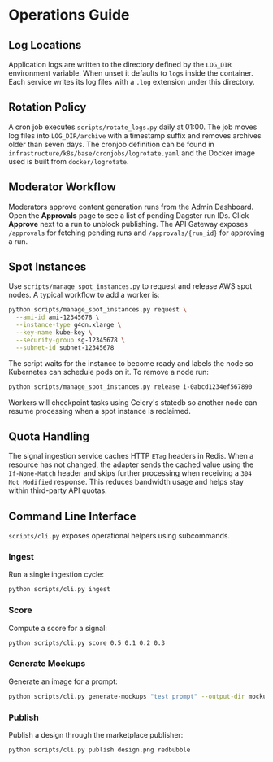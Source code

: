 # Operations Guide

## Log Locations

Application logs are written to the directory defined by the `LOG_DIR` environment variable. When unset it defaults to `logs` inside the container. Each service writes its log files with a `.log` extension under this directory.

## Rotation Policy

A cron job executes `scripts/rotate_logs.py` daily at 01:00. The job moves log files into `LOG_DIR/archive` with a timestamp suffix and removes archives older than seven days. The cronjob definition can be found in `infrastructure/k8s/base/cronjobs/logrotate.yaml` and the Docker image used is built from `docker/logrotate`.


## Moderator Workflow

Moderators approve content generation runs from the Admin Dashboard.
Open the **Approvals** page to see a list of pending Dagster run IDs.
Click **Approve** next to a run to unblock publishing.
The API Gateway exposes `/approvals` for fetching pending runs and
`/approvals/{run_id}` for approving a run.

## Spot Instances

Use `scripts/manage_spot_instances.py` to request and release AWS spot nodes. A
typical workflow to add a worker is:

```bash
python scripts/manage_spot_instances.py request \
  --ami-id ami-12345678 \
  --instance-type g4dn.xlarge \
  --key-name kube-key \
  --security-group sg-12345678 \
  --subnet-id subnet-12345678
```

The script waits for the instance to become ready and labels the node so
Kubernetes can schedule pods on it. To remove a node run:

```bash
python scripts/manage_spot_instances.py release i-0abcd1234ef567890
```

Workers will checkpoint tasks using Celery's statedb so another node can resume
processing when a spot instance is reclaimed.

## Quota Handling

The signal ingestion service caches HTTP ``ETag`` headers in Redis. When a
resource has not changed, the adapter sends the cached value using the
``If-None-Match`` header and skips further processing when receiving a
``304 Not Modified`` response. This reduces bandwidth usage and helps stay
within third-party API quotas.

## Command Line Interface

``scripts/cli.py`` exposes operational helpers using subcommands.

### Ingest

Run a single ingestion cycle:

```bash
python scripts/cli.py ingest
```

### Score

Compute a score for a signal:

```bash
python scripts/cli.py score 0.5 0.1 0.2 0.3
```

### Generate Mockups

Generate an image for a prompt:

```bash
python scripts/cli.py generate-mockups "test prompt" --output-dir mockups
```

### Publish

Publish a design through the marketplace publisher:

```bash
python scripts/cli.py publish design.png redbubble
```
